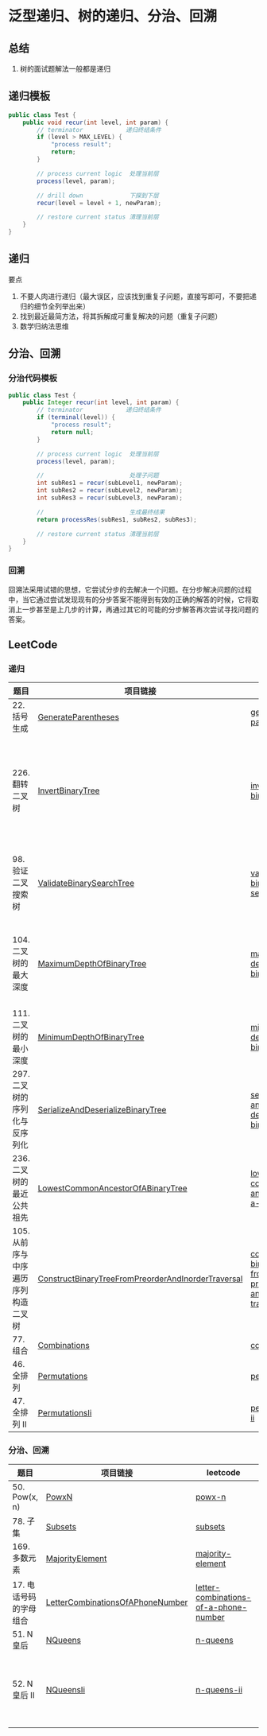 # 泛型递归、树的递归、分治、回溯

## 总结
1. 树的面试题解法一般都是递归

## 递归模板
```java
public class Test {
    public void recur(int level, int param) {
        // terminator            递归终结条件
        if (level > MAX_LEVEL) {
            "process result";
            return;
        }

        // process current logic  处理当前层
        process(level, param);

        // drill down             下探到下层
        recur(level = level + 1, newParam);

        // restore current status 清理当前层
    }
}
```

## 递归
要点
1. 不要人肉进行递归（最大误区，应该找到重复子问题，直接写即可，不要把递归的细节全列举出来）
2. 找到最近最简方法，将其拆解成可重复解决的问题（重复子问题）
3. 数学归纳法思维

## 分治、回溯

### 分治代码模板
```java
public class Test {
    public Integer recur(int level, int param) {
        // terminator            递归终结条件
        if (terminal(level)) {
            "process result";
            return null;
        }

        // process current logic  处理当前层
        process(level, param);

        //                        处理子问题
        int subRes1 = recur(subLevel1, newParam);
        int subRes2 = recur(subLevel2, newParam);
        int subRes3 = recur(subLevel3, newParam);

        //                        生成最终结果
        return processRes(subRes1, subRes2, subRes3);

        // restore current status 清理当前层
    }
}
```

### 回溯
回溯法采用试错的思想，它尝试分步的去解决一个问题。在分步解决问题的过程中，当它通过尝试发现现有的分步答案不能得到有效的正确的解答的时候，它将取消上一步甚至是上几步的计算，再通过其它的可能的分步解答再次尝试寻找问题的答案。


## LeetCode

### 递归
| 题目 | 项目链接 | leetcode | 心得 |
|---|---|---|---|
| 22. 括号生成 | [GenerateParentheses](../section-7/leetcode7/GenerateParentheses.java) | [generate-parentheses](https://leetcode-cn.com/problems/generate-parentheses/) | 递归 + 剪枝  |
| 226. 翻转二叉树 | [InvertBinaryTree](leetcode3/InvertBinaryTree.java) | [invert-binary-tree](https://leetcode-cn.com/problems/invert-binary-tree/) | 递归模板实现即可，还可以使用DFS、BFS两者代码基本一致  |
| 98. 验证二叉搜索树 | [ValidateBinarySearchTree](leetcode3/ValidateBinarySearchTree.java) | [validate-binary-search-tree](https://leetcode-cn.com/problems/validate-binary-search-tree/) | 二叉搜索树的中序遍历是单调递增的 |
| 104. 二叉树的最大深度 | [MaximumDepthOfBinaryTree](leetcode3/MaximumDepthOfBinaryTree.java) | [maximum-depth-of-binary-tree](https://leetcode-cn.com/problems/maximum-depth-of-binary-tree/) | 由逐层计算深度，由上到下、由下到上均可  |
| 111. 二叉树的最小深度 | [MinimumDepthOfBinaryTree](leetcode3/MinimumDepthOfBinaryTree.java) | [minimum-depth-of-binary-tree](https://leetcode-cn.com/problems/minimum-depth-of-binary-tree/) |   |
| 297. 二叉树的序列化与反序列化 | [SerializeAndDeserializeBinaryTree](leetcode3/SerializeAndDeserializeBinaryTree.java) | [serialize-and-deserialize-binary-tree](https://leetcode-cn.com/problems/serialize-and-deserialize-binary-tree/) | 不遵循示例，直接用DFS |
| 236. 二叉树的最近公共祖先 | [LowestCommonAncestorOfABinaryTree](leetcode3/LowestCommonAncestorOfABinaryTree.java) | [lowest-common-ancestor-of-a-binary-tree](https://leetcode-cn.com/problems/lowest-common-ancestor-of-a-binary-tree/) | DFS  |
| 105. 从前序与中序遍历序列构造二叉树 | [ConstructBinaryTreeFromPreorderAndInorderTraversal](leetcode3/ConstructBinaryTreeFromPreorderAndInorderTraversal.java) | [construct-binary-tree-from-preorder-and-inorder-traversal](https://leetcode-cn.com/problems/construct-binary-tree-from-preorder-and-inorder-traversal/) | 递归「DFS」 |
| 77. 组合 | [Combinations](leetcode3/Combinations.java) | [combinations](https://leetcode-cn.com/problems/combinations/) | 递归 |
| 46. 全排列 | [Permutations](leetcode3/Permutations.java) | [permutations](https://leetcode-cn.com/problems/permutations/) | 回溯 |
| 47. 全排列 II | [PermutationsIi](leetcode3/PermutationsIi.java) | [permutations-ii](https://leetcode-cn.com/problems/permutations-ii/) | 回溯+SET |

### 分治、回溯
| 题目 | 项目链接 | leetcode | 心得 |
|---|---|---|---|
| 50. Pow(x, n) | [PowxN](leetcode3/PowxN.java) | [powx-n](https://leetcode-cn.com/problems/powx-n/) | 递归 |
| 78. 子集 | [Subsets](leetcode3/Subsets.java) | [subsets](https://leetcode-cn.com/problems/subsets/) | 递归 |
| 169. 多数元素 | [MajorityElement](leetcode3/MajorityElement.java) | [majority-element](https://leetcode-cn.com/problems/majority-element/) | 多种解法 |
| 17. 电话号码的字母组合 | [LetterCombinationsOfAPhoneNumber](leetcode3/LetterCombinationsOfAPhoneNumber.java) | [letter-combinations-of-a-phone-number](https://leetcode-cn.com/problems/letter-combinations-of-a-phone-number/) | 回溯算法 |
| 51. N 皇后 | [NQueens](../section-7/leetcode7/NQueens.java) | [n-queens](https://leetcode-cn.com/problems/n-queens/) | 回溯 |
| 52. N皇后 II | [NQueensIi](leetcode3/NQueensIi.java) | [n-queens-ii](https://leetcode-cn.com/problems/n-queens-ii/) | 回溯，相比上一题简化 |
